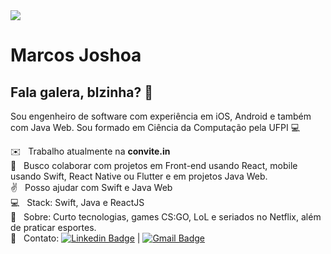 <img width="auto" src="https://github.com/Joshoa.png">


# Marcos Joshoa

## Fala galera, blzinha? 🤙
Sou engenheiro de software com experiência em iOS, Android e também com Java Web.
Sou formado em Ciência da Computação pela UFPI :computer:

 :envelope:  &nbsp; Trabalho atualmente na **convite.in**
 <br/> :muscle: &nbsp; Busco colaborar com projetos em Front-end usando React, mobile usando Swift, React Native ou Flutter e em projetos Java Web.
 <br/> :v: &nbsp; Posso ajudar com Swift e Java Web
 <br/> :computer: &nbsp; Stack: Swift, Java e ReactJS
 <br/> 💬  &nbsp; Sobre: Curto tecnologias, games CS:GO, LoL e seriados no Netflix, além de praticar esportes.
 <br/> :email: &nbsp; Contato: [![Linkedin Badge](https://img.shields.io/badge/-MarcosJoshoa-blue?style=flat-square&logo=Linkedin&logoColor=white&link=https://https://www.linkedin.com/in/mrmjop/)](https://www.linkedin.com/in/mrmjop/) 
| 
[![Gmail Badge](https://img.shields.io/badge/-joshoa986@gmail.com-c14438?style=flat-square&logo=Gmail&logoColor=white&link=mailto:joshoa986@gmail.com)](mailto:joshoa986@gmail.com)
